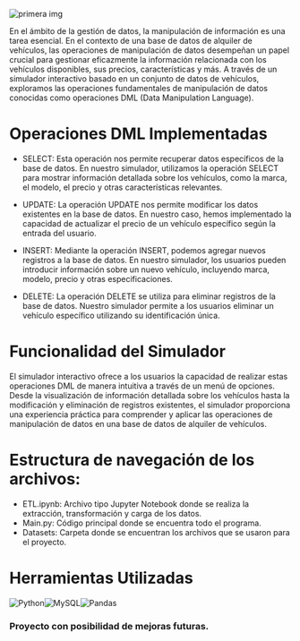 ![primera img](https://www.rentingcolombia.com/hubfs/%28LCZ%29%20Localiza/%28LCZ%29%20Blog/Alquilar%20carro%20por%20di%CC%81as%20es%20lo%20mejor%20para%20ahorrar%20tiempo%20y%20dinero.jpg)

En el ámbito de la gestión de datos, la manipulación de información es una tarea esencial. En el contexto de una base de datos de alquiler de vehículos, las operaciones de manipulación de datos desempeñan un papel crucial para gestionar eficazmente la información relacionada con los vehículos disponibles, sus precios, características y más. A través de un simulador interactivo basado en un conjunto de datos de vehículos, exploramos las operaciones fundamentales de manipulación de datos conocidas como operaciones DML (Data Manipulation Language).

# Operaciones DML Implementadas

- SELECT: Esta operación nos permite recuperar datos específicos de la base de datos. En nuestro simulador, utilizamos la operación SELECT para mostrar información detallada sobre los vehículos, como la marca, el modelo, el precio y otras características relevantes.

- UPDATE: La operación UPDATE nos permite modificar los datos existentes en la base de datos. En nuestro caso, hemos implementado la capacidad de actualizar el precio de un vehículo específico según la entrada del usuario.

- INSERT: Mediante la operación INSERT, podemos agregar nuevos registros a la base de datos. En nuestro simulador, los usuarios pueden introducir información sobre un nuevo vehículo, incluyendo marca, modelo, precio y otras especificaciones.

- DELETE: La operación DELETE se utiliza para eliminar registros de la base de datos. Nuestro simulador permite a los usuarios eliminar un vehículo específico utilizando su identificación única.

# Funcionalidad del Simulador

El simulador interactivo ofrece a los usuarios la capacidad de realizar estas operaciones DML de manera intuitiva a través de un menú de opciones. Desde la visualización de información detallada sobre los vehículos hasta la modificación y eliminación de registros existentes, el simulador proporciona una experiencia práctica para comprender y aplicar las operaciones de manipulación de datos en una base de datos de alquiler de vehículos.

# Estructura de navegación de los archivos:

- ETL.ipynb: Archivo tipo Jupyter Notebook donde se realiza la extracción, transformación y carga de los datos.
- Main.py: Código principal donde se encuentra todo el programa.
- Datasets: Carpeta donde se encuentran los archivos que se usaron para el proyecto.

# Herramientas Utilizadas

![Python](https://img.shields.io/badge/python-3670A0?style=for-the-badge&logo=python&logoColor=ffdd54)![MySQL](https://img.shields.io/badge/mysql-%2300f.svg?style=for-the-badge&logo=mysql&logoColor=white)![Pandas](https://img.shields.io/badge/pandas-%23150458.svg?style=for-the-badge&logo=pandas&logoColor=white)




### Proyecto con posibilidad de mejoras futuras.